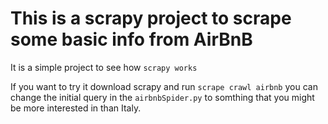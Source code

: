# This is a scrapy project to scrape some basic info from AirBnB

It is a simple project to see how `scrapy works`

If you want to try it download scrapy and run
`scrape crawl airbnb` you can change the initial query in the `airbnbSpider.py`
to somthing that you might be more interested in than Italy.

